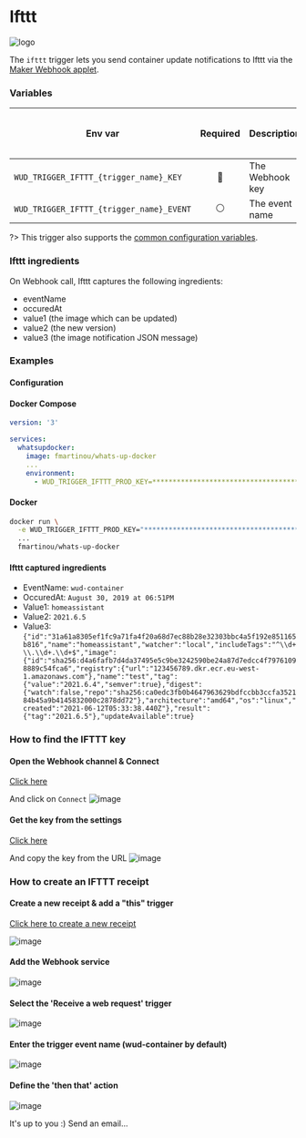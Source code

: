 # Ifttt
![logo](ifttt.png)

The `ifttt` trigger lets you send container update notifications to Ifttt via the [Maker Webhook applet](https://ifttt.com/maker_webhooks/).

### Variables

| Env var                                  | Required       | Description     | Supported values | Default value when missing |
| ---------------------------------------- |:--------------:| --------------- | ---------------- | -------------------------- | 
| `WUD_TRIGGER_IFTTT_{trigger_name}_KEY`   | :red_circle:   | The Webhook key |                  |                            |
| `WUD_TRIGGER_IFTTT_{trigger_name}_EVENT` | :white_circle: | The event name  |                  | `wud-image`.               |

?> This trigger also supports the [common configuration variables](configuration/triggers/?id=common-trigger-configuration).

### Ifttt ingredients
On Webhook call, Ifttt captures the following ingredients:
- eventName
- occuredAt
- value1 (the image which can be updated)
- value2 (the new version)
- value3 (the image notification JSON message)

### Examples

#### Configuration

<!-- tabs:start -->
#### **Docker Compose**
```yaml
version: '3'

services:
  whatsupdocker:
    image: fmartinou/whats-up-docker
    ...
    environment:
      - WUD_TRIGGER_IFTTT_PROD_KEY=*******************************************
```

#### **Docker**
```bash
docker run \
  -e WUD_TRIGGER_IFTTT_PROD_KEY="*******************************************" \
  ...
  fmartinou/whats-up-docker
```
<!-- tabs:end -->

#### Ifttt captured ingredients
- EventName: `wud-container`
- OccuredAt: `August 30, 2019 at 06:51PM`
- Value1: `homeassistant`
- Value2: `2021.6.5`
- Value3: `{"id":"31a61a8305ef1fc9a71fa4f20a68d7ec88b28e32303bbc4a5f192e851165b816","name":"homeassistant","watcher":"local","includeTags":"^\\d+\\.\\d+.\\d+$","image":{"id":"sha256:d4a6fafb7d4da37495e5c9be3242590be24a87d7edcc4f79761098889c54fca6","registry":{"url":"123456789.dkr.ecr.eu-west-1.amazonaws.com"},"name":"test","tag":{"value":"2021.6.4","semver":true},"digest":{"watch":false,"repo":"sha256:ca0edc3fb0b4647963629bdfccbb3ccfa352184b45a9b4145832000c2878dd72"},"architecture":"amd64","os":"linux","created":"2021-06-12T05:33:38.440Z"},"result":{"tag":"2021.6.5"},"updateAvailable":true}`

### How to find the IFTTT key
#### Open the Webhook channel & Connect
[Click here](https://ifttt.com/maker_webhooks)

And click on `Connect`
![image](ifttt_connect.jpg)

#### Get the key from the settings
[Click here](https://ifttt.com/maker_webhooks/settings)

And copy the key from the URL
![image](ifttt_key.png)

### How to create an IFTTT receipt
#### Create a new receipt & add a "this" trigger
[Click here to create a new receipt](https://ifttt.com/create)

![image](ifttt_add_this.png)

#### Add the Webhook service
![image](ifttt_search_webhook.png)

#### Select the 'Receive a web request' trigger
![image](ifttt_request_trigger.png)

#### Enter the trigger event name (wud-container by default)
![image](ifttt_event.png)

#### Define the 'then that' action
![image](ifttt_then_that.png)

It's up to you :) Send an email...
